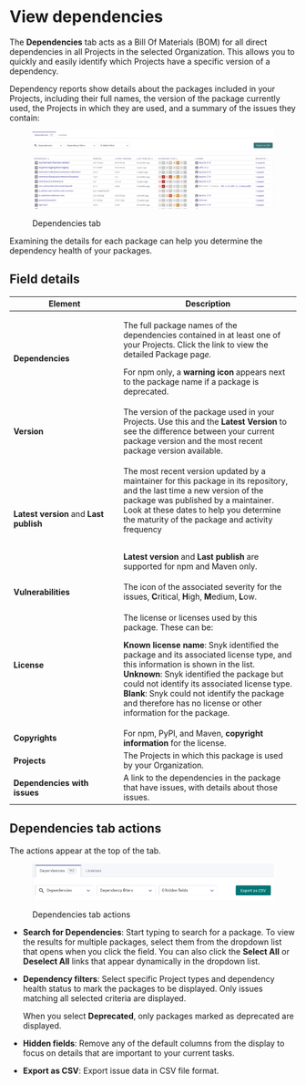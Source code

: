 # View dependencies

The **Dependencies** tab acts as a Bill Of Materials (BOM) for all direct dependencies in all Projects in the selected Organization. This allows you to quickly and easily identify which Projects have a specific version of a dependency.

Dependency reports show details about the packages included in your Projects, including their full names, the version of the package currently used, the Projects in which they are used, and a summary of the issues they contain:

<div align="left">

<figure><img src="../../.gitbook/assets/image (2) (2) (2) (2).png" alt="Dependencies tab"><figcaption><p>Dependencies tab</p></figcaption></figure>

</div>

Examining the details for each package can help you determine the dependency health of your packages.

## Field details

<table><thead><tr><th width="179">Element</th><th>Description</th></tr></thead><tbody><tr><td><strong>Dependencies</strong></td><td><p>The full package names of the dependencies contained in at least one of your Projects. Click the link to view the detailed Package pag<em>e.</em></p><p></p><p>For npm only, a <strong>warning icon</strong> appears next to the package name if a package is deprecated.</p></td></tr><tr><td><strong>Version</strong></td><td>The version of the package used in your Projects. Use this and the <strong>Latest Version</strong> to see the difference between your current package version and the most recent package version available.</td></tr><tr><td><strong>Latest version</strong> and <strong>Last publish</strong></td><td><p>The most recent version updated by a maintainer for this package in its repository, and the last time a new version of the package was published by a maintainer. Look at these dates to help you determine  the maturity of the package and activity frequency</p><p><br><strong>Latest version</strong> and <strong>Last publish</strong> are supported for npm and Maven only.</p></td></tr><tr><td><strong>Vulnerabilities</strong></td><td>The icon of the associated severity for the issues, <strong>C</strong>ritical, <strong>H</strong>igh, <strong>M</strong>edium, <strong>L</strong>ow.</td></tr><tr><td><strong>License</strong></td><td><p>The license or licenses used by this package. These can be:</p><p><strong>Known license name</strong>: Snyk identified the package and its associated license type, and this information is shown in the list.<br><strong>Unknown</strong>: Snyk identified the package but could not identify its associated license type.<br><strong>Blank</strong>: Snyk could not identify the package and therefore has no license or other information for the package.</p></td></tr><tr><td><strong>Copyrights</strong></td><td>For npm, PyPI, and Maven, <strong>copyright information</strong> for the license. </td></tr><tr><td><strong>Projects</strong></td><td>The Projects in which this package is used by your Organization.</td></tr><tr><td><strong>Dependencies with issues</strong></td><td>A link to the dependencies in the package that have issues, with details about those issues.</td></tr></tbody></table>

## Dependencies tab actions

The actions appear at the top of the tab.

<figure><img src="../../.gitbook/assets/Screenshot 2023-05-11 at 13.19.55.png" alt="Dependencies tab actions"><figcaption><p>Dependencies tab actions</p></figcaption></figure>

* **Search for Dependencies**: Start typing to search for a package. To view the results for multiple packages, select them from the dropdown list that opens when you click the field. You can also click the **Select All** or **Deselect All** links that appear dynamically in the dropdown list.
*   **Dependency filters**: Select specific Project types and dependency health status to mark the packages to be displayed. Only issues matching all selected criteria are displayed.

    When you select **Deprecated**, only packages marked as deprecated are displayed.
* **Hidden fields**: Remove any of the default columns from the display to focus on details that are important to your current tasks.
* **Export as CSV**: Export issue data in CSV file format.
